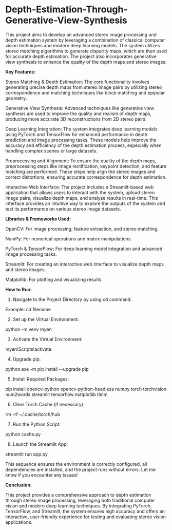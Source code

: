 # Depth-Estimation-Through-Generative-View-Synthesis

This project aims to develop an advanced stereo image processing and depth estimation system by leveraging a combination of classical computer vision techniques and modern deep learning models. The system utilizes stereo matching algorithms to generate disparity maps, which are then used for accurate depth estimation. The project also incorporates generative view synthesis to enhance the quality of the depth maps and stereo images.

**Key Features:**

Stereo Matching & Depth Estimation: The core functionality involves generating precise depth maps from stereo image pairs by utilizing stereo correspondence and matching techniques like block matching and epipolar geometry.

Generative View Synthesis: Advanced techniques like generative view synthesis are used to improve the quality and realism of depth maps, producing more accurate 3D reconstructions from 2D stereo pairs.

Deep Learning Integration: The system integrates deep learning models using PyTorch and TensorFlow for enhanced performance in depth prediction and image processing tasks. These models help improve the accuracy and efficiency of the depth estimation process, especially when handling complex scenes or large datasets.

Preprocessing and Alignment: To ensure the quality of the depth maps, preprocessing steps like image rectification, keypoint detection, and feature matching are performed. These steps help align the stereo images and correct distortions, ensuring accurate correspondence for depth estimation.

Interactive Web Interface: The project includes a Streamlit-based web application that allows users to interact with the system, upload stereo image pairs, visualize depth maps, and analyze results in real-time. This interface provides an intuitive way to explore the outputs of the system and test its performance on various stereo image datasets.

**Libraries & Frameworks Used:**

OpenCV: For image processing, feature extraction, and stereo matching.

NumPy: For numerical operations and matrix manipulations.

PyTorch & TensorFlow: For deep learning model integration and advanced image processing tasks.

Streamlit: For creating an interactive web interface to visualize depth maps and stereo images.

Matplotlib: For plotting and visualizing results.

**How to Run:**

1. Navigate to the Project Directory by using cd command:

Example: cd filename


2. Set up the Virtual Environment:

python -m venv myen


3. Activate the Virtual Environment:

myen\Scripts\activate


4. Upgrade pip:

python.exe -m pip install --upgrade pip


5. Install Required Packages:

pip install opencv-python opencv-python-headless numpy torch torchvision num2words streamlit tensorflow matplotlib timm


6. Clear Torch Cache (if necessary):

rm -rf ~/.cache/torch/hub


7. Run the Python Script:

python cashe.py


8. Launch the Streamlit App:

streamlit run app.py

This sequence ensures the environment is correctly configured, all dependencies are installed, and the project runs without errors. Let me know if you encounter any issues!

**Conclusion:**

This project provides a comprehensive approach to depth estimation through stereo image processing, leveraging both traditional computer vision and modern deep learning techniques. By integrating PyTorch, TensorFlow, and Streamlit, the system ensures high accuracy and offers an interactive, user-friendly experience for testing and evaluating stereo vision applications.
